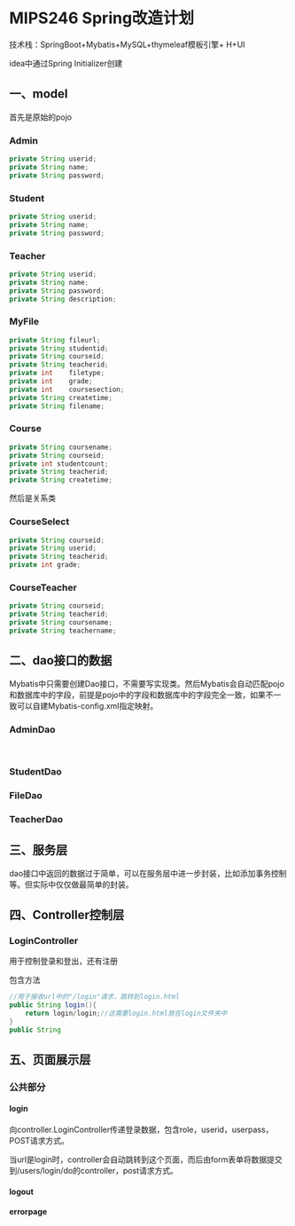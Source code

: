 # MIPS246 Spring改造计划

技术栈：SpringBoot+Mybatis+MySQL+thymeleaf模板引擎+ H+UI

idea中通过Spring Initializer创建

## 一、model

首先是原始的pojo

### Admin

```java
private String userid;
private String name;
private String password;
```



### Student

```java
private String userid;
private String name;
private String password;
```



### Teacher

```java
private String userid;
private String name;
private String password;
private String description;
```



### MyFile

```java
private String fileurl;
private String studentid;
private String courseid;
private String teacherid;
private int    filetype;
private int	   grade;
private int    coursesection;
private String createtime;
private String filename;
```



### Course

```java
private String coursename;
private String courseid;
private int studentcount;
private String teacherid;
private String createtime;
```

然后是关系类

### CourseSelect

```java
private String courseid;
private String userid;
private String teacherid;
private int grade;
```



### CourseTeacher

```java
private String courseid;
private String teacherid;
private String coursename;
private String teachername;
```





## 二、dao接口的数据

Mybatis中只需要创建Dao接口，不需要写实现类。然后Mybatis会自动匹配pojo和数据库中的字段，前提是pojo中的字段和数据库中的字段完全一致，如果不一致可以自建Mybatis-config.xml指定映射。

### AdminDao

​	

### StudentDao

### FileDao

### TeacherDao

## 三、服务层

dao接口中返回的数据过于简单，可以在服务层中进一步封装，比如添加事务控制等。但实际中仅仅做最简单的封装。

## 四、Controller控制层

### LoginController

用于控制登录和登出，还有注册

包含方法

```java
//用于接收url中的"/login"请求，跳转到login.html
public String login(){
	return login/login;//这需要login.html放在login文件夹中
}
public String 
```



## 五、页面展示层

### 公共部分

#### login

向controller.LoginController传递登录数据，包含role，userid，userpass，POST请求方式。

当url是login时，controller会自动跳转到这个页面，而后由form表单将数据提交到/users/login/do的controller，post请求方式。

#### logout

#### errorpage

